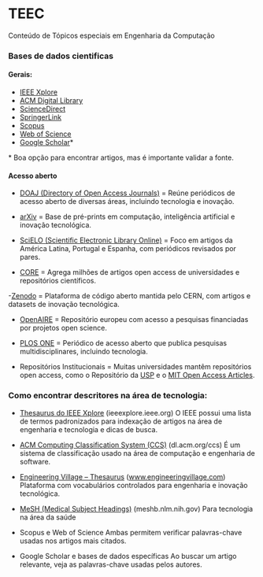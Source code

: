 # TEEC
Conteúdo de Tópicos especiais em Engenharia da Computação


### Bases de dados cientificas

#### Gerais:
- [IEEE Xplore](ieeexplore.ieee.org)
- [ACM Digital Library](dl.acm.org)
- [ScienceDirect](sciencedirect.com)
- [SpringerLink](link.springer.com)
- [Scopus](scopus.com)
- [Web of Science](webofscience.com)
- [Google Scholar](scholar.google.com)*

\* Boa opção para encontrar artigos, mas é importante validar a fonte.

#### Acesso aberto
- [DOAJ (Directory of Open Access Journals)](https://doaj.org/) = Reúne periódicos de acesso aberto de diversas áreas, incluindo tecnologia e inovação.

- [arXiv](https://arxiv.org/) = Base de pré-prints em computação, inteligência artificial e inovação tecnológica.

- [SciELO (Scientific Electronic Library Online)](https://www.scielo.org/) = Foco em artigos da América Latina, Portugal e Espanha, com periódicos revisados por pares.

- [CORE](https://core.ac.uk/) = Agrega milhões de artigos open access de universidades e repositórios científicos.

-[Zenodo](https://zenodo.org/) = Plataforma de código aberto mantida pelo CERN, com artigos e datasets de inovação tecnológica.

- [OpenAIRE](https://www.openaire.eu/) = Repositório europeu com acesso a pesquisas financiadas por projetos open science.

- [PLOS ONE](https://journals.plos.org/plosone/) = Periódico de acesso aberto que publica pesquisas multidisciplinares, incluindo tecnologia.

- Repositórios Institucionais = Muitas universidades mantêm repositórios open access, como o Repositório da [USP](https://repositorio.usp.br/) e o [MIT Open Access Articles](https://oatd.org/).

### Como encontrar descritores na área de tecnologia:

- [Thesaurus do IEEE Xplore](https://ieeexplore.ieee.org/Xplorehelp/searching-ieee-xplore/search-tips) (ieeexplore.ieee.org)
	O IEEE possui uma lista de termos padronizados para indexação de artigos na área de engenharia e tecnologia e dicas de busca.

- [ACM Computing Classification System (CCS)](dl.acm.org/ccs) (dl.acm.org/ccs)
	É um sistema de classificação usado na área de computação e engenharia de software.

- [Engineering Village – Thesaurus](www.engineeringvillage.com) (www.engineeringvillage.com)
	Plataforma com vocabulários controlados para engenharia e inovação tecnológica.

- [MeSH (Medical Subject Headings)](meshb.nlm.nih.gov) (meshb.nlm.nih.gov)
	Para tecnologia na área da saúde

- Scopus e Web of Science
	Ambas permitem verificar palavras-chave usadas nos artigos mais citados.

- Google Scholar e bases de dados específicas
	Ao buscar um artigo relevante, veja as palavras-chave usadas pelos autores.

